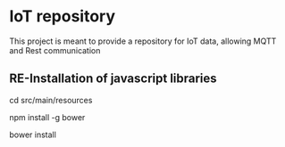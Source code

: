 # IoT repository

This project is meant to provide a repository for IoT data, allowing MQTT and Rest communication

## RE-Installation of javascript libraries

cd src/main/resources

npm install -g bower

bower install